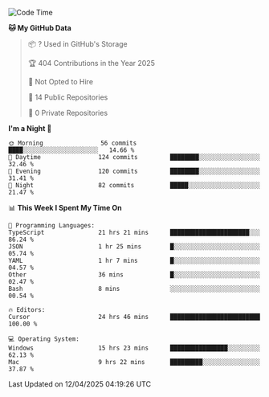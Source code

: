 <!--START_SECTION:waka-->
![Code Time](http://img.shields.io/badge/Code%20Time-6%2C882%20hrs%2033%20mins-blue)

**🐱 My GitHub Data** 

> 📦 ? Used in GitHub's Storage 
 > 
> 🏆 404 Contributions in the Year 2025
 > 
> 🚫 Not Opted to Hire
 > 
> 📜 14 Public Repositories 
 > 
> 🔑 0 Private Repositories 
 > 
**I'm a Night 🦉** 

```text
🌞 Morning                56 commits          ████░░░░░░░░░░░░░░░░░░░░░   14.66 % 
🌆 Daytime                124 commits         ████████░░░░░░░░░░░░░░░░░   32.46 % 
🌃 Evening                120 commits         ████████░░░░░░░░░░░░░░░░░   31.41 % 
🌙 Night                  82 commits          █████░░░░░░░░░░░░░░░░░░░░   21.47 % 
```


📊 **This Week I Spent My Time On** 

```text
💬 Programming Languages: 
TypeScript               21 hrs 21 mins      ██████████████████████░░░   86.24 % 
JSON                     1 hr 25 mins        █░░░░░░░░░░░░░░░░░░░░░░░░   05.74 % 
YAML                     1 hr 7 mins         █░░░░░░░░░░░░░░░░░░░░░░░░   04.57 % 
Other                    36 mins             █░░░░░░░░░░░░░░░░░░░░░░░░   02.47 % 
Bash                     8 mins              ░░░░░░░░░░░░░░░░░░░░░░░░░   00.54 % 

🔥 Editors: 
Cursor                   24 hrs 46 mins      █████████████████████████   100.00 % 

💻 Operating System: 
Windows                  15 hrs 23 mins      ████████████████░░░░░░░░░   62.13 % 
Mac                      9 hrs 22 mins       █████████░░░░░░░░░░░░░░░░   37.87 % 
```


 Last Updated on 12/04/2025 04:19:26 UTC
<!--END_SECTION:waka-->

